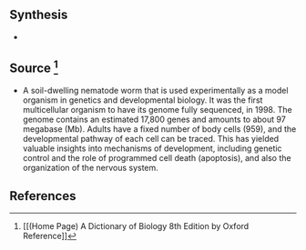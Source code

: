 ## Synthesis
- 
## Source [^1]
- A soil-dwelling nematode worm that is used experimentally as a model organism in genetics and developmental biology. It was the first multicellular organism to have its genome fully sequenced, in 1998. The genome contains an estimated 17,800 genes and amounts to about 97 megabase (Mb). Adults have a fixed number of body cells (959), and the developmental pathway of each cell can be traced. This has yielded valuable insights into mechanisms of development, including genetic control and the role of programmed cell death (apoptosis), and also the organization of the nervous system.
## References

[^1]: [[(Home Page) A Dictionary of Biology 8th Edition by Oxford Reference]]